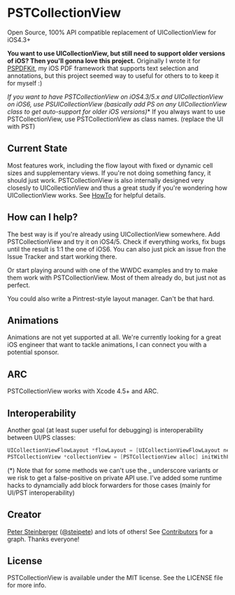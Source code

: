 PSTCollectionView
=================

Open Source, 100% API compatible replacement of UICollectionView for iOS4.3+

**You want to use UICollectionView, but still need to support older versions of iOS? Then you'll gonna love this project.**
Originally I wrote it for [PSPDFKit](http://PSPDFKit.com), my iOS PDF framework that supports text selection and annotations, but this project seemed way to useful for others to to keep it for myself :)

**If you want to have PSTCollectionView on iOS4.3/5.x and UICollectionView on iOS6, use PSUICollectionView (basically add PS on any UICollectionView* class to get auto-support for older iOS versions)**
If you always want to use PSTCollectionView, use PSTCollectionView as class names. (replace the UI with PST)

## Current State

Most features work, including the flow layout with fixed or dynamic cell sizes and supplementary views. If you're not doing something fancy, it should just work.
PSTCollectionView is also internally designed very closesly to UICollectionView and thus a great study if you're wondering how UICollectionView works. See [HowTo](/steipete/PSTCollectionView/blob/master/HowTo.md) for helpful details.

## How can I help?

The best way is if you're already using UICollectionView somewhere. Add PSTCollectionView and try it on iOS4/5. Check if everything works, fix bugs until the result is 1:1 the one of iOS6. You can also just pick an issue fron the Issue Tracker and start working there.

Or start playing around with one of the WWDC examples and try to make them work with PSTCollectionView. Most of them already do, but just not as perfect.

You could also write a Pintrest-style layout manager. Can't be that hard.

## Animations

Animations are not yet supported at all. We're currently looking for a great iOS engineer that want to tackle animations, I can connect you with a potential sponsor.

## ARC

PSTCollectionView works with Xcode 4.5+ and ARC.

## Interoperability

Another goal (at least super useful for debugging) is interoperability between UI/PS classes:

``` objective-c
UICollectionViewFlowLayout *flowLayout = [UICollectionViewFlowLayout new];
PSTCollectionView *collectionView = [PSTCollectionView alloc] initWithFrame:self.view.bounds collectionViewLayout:(PSTCollectionViewFlowLayout *)flowLayout];
```

(*) Note that for some methods we can't use the _ underscore variants or we risk to get a false-positive on private API use. I've added some runtime hacks to dynamcially add block forwarders for those cases (mainly for UI/PST interoperability)

## Creator

[Peter Steinberger](http://petersteinberger.com) ([@steipete](https://twitter.com/steipete))
and lots of others! See [Contributors](https://github.com/steipete/PSTCollectionView/graphs/contributors) for a graph. Thanks everyone!

## License

PSTCollectionView is available under the MIT license. See the LICENSE file for more info.
